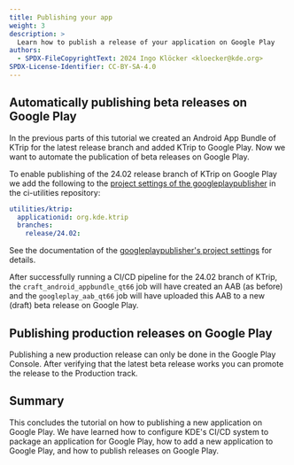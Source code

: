 ```yaml
---
title: Publishing your app
weight: 3
description: >
  Learn how to publish a release of your application on Google Play
authors:
  - SPDX-FileCopyrightText: 2024 Ingo Klöcker <kloecker@kde.org>
SPDX-License-Identifier: CC-BY-SA-4.0
---
```


## Automatically publishing beta releases on Google Play

In the previous parts of this tutorial we created an Android App Bundle of KTrip for the latest release branch and added KTrip to Google Play.
Now we want to automate the publication of beta releases on Google Play.

To enable publishing of the 24.02 release branch of KTrip on Google Play we add the following to the
[project settings of the googleplaypublisher](https://invent.kde.org/sysadmin/ci-utilities/-/blob/master/signing/googleplaypublisher-projects.yaml?ref_type=heads)
in the ci-utilities repository:

```yml
utilities/ktrip:
  applicationid: org.kde.ktrip
  branches:
    release/24.02:
```

See the documentation of the [googleplaypublisher's project settings](https://invent.kde.org/sysadmin/ci-utilities/-/tree/master/signing?ref_type=heads#googleplaypublisher)
for details.

After successfully running a CI/CD pipeline for the 24.02 branch of KTrip, the `craft_android_appbundle_qt66` job will have created an AAB (as before) and the `googleplay_aab_qt66` job will have uploaded this AAB to a new (draft) beta release on Google Play.


## Publishing production releases on Google Play

Publishing a new production release can only be done in the Google Play Console. After verifying that the latest beta release works you can promote the release to the Production track.


## Summary

This concludes the tutorial on how to publishing a new application on Google Play. We have learned how to configure KDE's CI/CD system to package an application for Google Play, how to add a new application to Google Play, and how to publish releases on Google Play.
